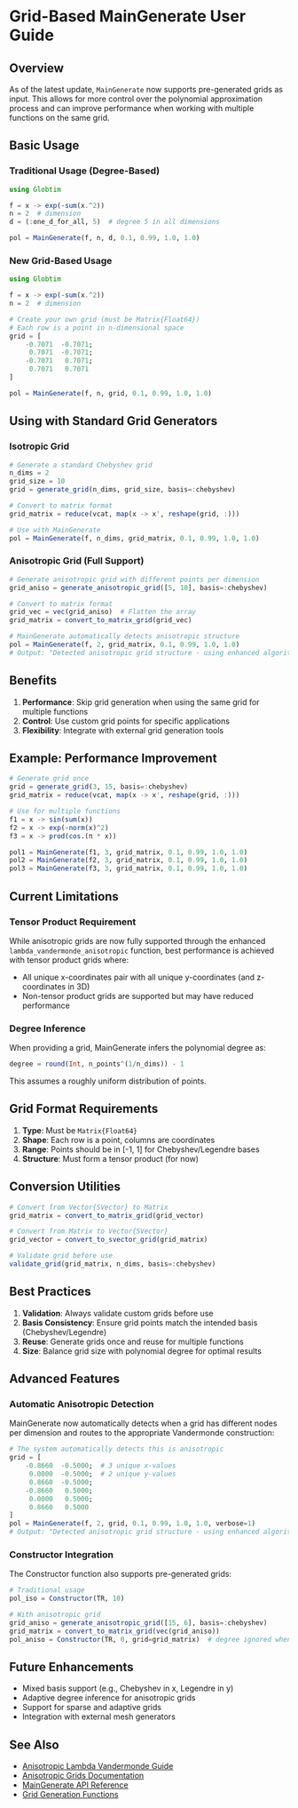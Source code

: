 # Grid-Based MainGenerate User Guide

## Overview

As of the latest update, `MainGenerate` now supports pre-generated grids as input. This allows for more control over the polynomial approximation process and can improve performance when working with multiple functions on the same grid.

## Basic Usage

### Traditional Usage (Degree-Based)
```julia
using Globtim

f = x -> exp(-sum(x.^2))
n = 2  # dimension
d = (:one_d_for_all, 5)  # degree 5 in all dimensions

pol = MainGenerate(f, n, d, 0.1, 0.99, 1.0, 1.0)
```

### New Grid-Based Usage
```julia
using Globtim

f = x -> exp(-sum(x.^2))
n = 2  # dimension

# Create your own grid (must be Matrix{Float64})
# Each row is a point in n-dimensional space
grid = [
    -0.7071  -0.7071;
     0.7071  -0.7071;
    -0.7071   0.7071;
     0.7071   0.7071
]

pol = MainGenerate(f, n, grid, 0.1, 0.99, 1.0, 1.0)
```

## Using with Standard Grid Generators

### Isotropic Grid
```julia
# Generate a standard Chebyshev grid
n_dims = 2
grid_size = 10
grid = generate_grid(n_dims, grid_size, basis=:chebyshev)

# Convert to matrix format
grid_matrix = reduce(vcat, map(x -> x', reshape(grid, :)))

# Use with MainGenerate
pol = MainGenerate(f, n_dims, grid_matrix, 0.1, 0.99, 1.0, 1.0)
```

### Anisotropic Grid (Full Support)
```julia
# Generate anisotropic grid with different points per dimension
grid_aniso = generate_anisotropic_grid([5, 10], basis=:chebyshev)

# Convert to matrix format
grid_vec = vec(grid_aniso)  # Flatten the array
grid_matrix = convert_to_matrix_grid(grid_vec)

# MainGenerate automatically detects anisotropic structure
pol = MainGenerate(f, 2, grid_matrix, 0.1, 0.99, 1.0, 1.0)
# Output: "Detected anisotropic grid structure - using enhanced algorithm"
```

## Benefits

1. **Performance**: Skip grid generation when using the same grid for multiple functions
2. **Control**: Use custom grid points for specific applications
3. **Flexibility**: Integrate with external grid generation tools

## Example: Performance Improvement

```julia
# Generate grid once
grid = generate_grid(3, 15, basis=:chebyshev)
grid_matrix = reduce(vcat, map(x -> x', reshape(grid, :)))

# Use for multiple functions
f1 = x -> sin(sum(x))
f2 = x -> exp(-norm(x)^2)
f3 = x -> prod(cos.(π * x))

pol1 = MainGenerate(f1, 3, grid_matrix, 0.1, 0.99, 1.0, 1.0)
pol2 = MainGenerate(f2, 3, grid_matrix, 0.1, 0.99, 1.0, 1.0)
pol3 = MainGenerate(f3, 3, grid_matrix, 0.1, 0.99, 1.0, 1.0)
```

## Current Limitations

### Tensor Product Requirement

While anisotropic grids are now fully supported through the enhanced `lambda_vandermonde_anisotropic` function, best performance is achieved with tensor product grids where:
- All unique x-coordinates pair with all unique y-coordinates (and z-coordinates in 3D)
- Non-tensor product grids are supported but may have reduced performance

### Degree Inference

When providing a grid, MainGenerate infers the polynomial degree as:
```julia
degree = round(Int, n_points^(1/n_dims)) - 1
```

This assumes a roughly uniform distribution of points.

## Grid Format Requirements

1. **Type**: Must be `Matrix{Float64}`
2. **Shape**: Each row is a point, columns are coordinates
3. **Range**: Points should be in [-1, 1] for Chebyshev/Legendre bases
4. **Structure**: Must form a tensor product (for now)

## Conversion Utilities

```julia
# Convert from Vector{SVector} to Matrix
grid_matrix = convert_to_matrix_grid(grid_vector)

# Convert from Matrix to Vector{SVector}
grid_vector = convert_to_svector_grid(grid_matrix)

# Validate grid before use
validate_grid(grid_matrix, n_dims, basis=:chebyshev)
```

## Best Practices

1. **Validation**: Always validate custom grids before use
2. **Basis Consistency**: Ensure grid points match the intended basis (Chebyshev/Legendre)
3. **Reuse**: Generate grids once and reuse for multiple functions
4. **Size**: Balance grid size with polynomial degree for optimal results

## Advanced Features

### Automatic Anisotropic Detection

MainGenerate now automatically detects when a grid has different nodes per dimension and routes to the appropriate Vandermonde construction:

```julia
# The system automatically detects this is anisotropic
grid = [
    -0.8660  -0.5000;  # 3 unique x-values
     0.0000  -0.5000;  # 2 unique y-values
     0.8660  -0.5000;
    -0.8660   0.5000;
     0.0000   0.5000;
     0.8660   0.5000
]
pol = MainGenerate(f, 2, grid, 0.1, 0.99, 1.0, 1.0, verbose=1)
# Output: "Detected anisotropic grid structure - using enhanced algorithm"
```

### Constructor Integration

The Constructor function also supports pre-generated grids:

```julia
# Traditional usage
pol_iso = Constructor(TR, 10)

# With anisotropic grid
grid_aniso = generate_anisotropic_grid([15, 6], basis=:chebyshev)
grid_matrix = convert_to_matrix_grid(vec(grid_aniso))
pol_aniso = Constructor(TR, 0, grid=grid_matrix)  # degree ignored when grid provided
```

## Future Enhancements

- Mixed basis support (e.g., Chebyshev in x, Legendre in y)
- Adaptive degree inference for anisotropic grids
- Support for sparse and adaptive grids
- Integration with external mesh generators

## See Also

- [Anisotropic Lambda Vandermonde Guide](anisotropic_lambda_vandermonde.md)
- [Anisotropic Grids Documentation](../anisotropic_grids.md)
- [MainGenerate API Reference](../api/main_generate.md)
- [Grid Generation Functions](../api/grid_generation.md)